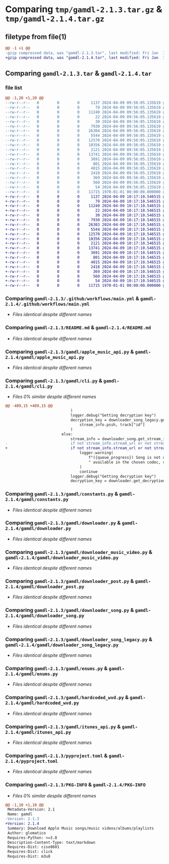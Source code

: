 # Comparing `tmp/gamdl-2.1.3.tar.gz` & `tmp/gamdl-2.1.4.tar.gz`

## filetype from file(1)

```diff
@@ -1 +1 @@
-gzip compressed data, was "gamdl-2.1.3.tar", last modified: Fri Jan  1 00:00:00 2016, max compression
+gzip compressed data, was "gamdl-2.1.4.tar", last modified: Fri Jan  1 00:00:00 2016, max compression
```

## Comparing `gamdl-2.1.3.tar` & `gamdl-2.1.4.tar`

### file list

```diff
@@ -1,20 +1,20 @@
--rw-r--r--   0        0        0     1137 2024-04-09 09:56:05.135619 gamdl-2.1.3/.github/workflows/main.yml
--rw-r--r--   0        0        0       79 2024-04-09 09:56:05.135619 gamdl-2.1.3/.gitignore
--rw-r--r--   0        0        0    11240 2024-04-09 09:56:05.135619 gamdl-2.1.3/README.md
--rw-r--r--   0        0        0       22 2024-04-09 09:56:05.135619 gamdl-2.1.3/gamdl/__init__.py
--rw-r--r--   0        0        0       30 2024-04-09 09:56:05.135619 gamdl-2.1.3/gamdl/__main__.py
--rw-r--r--   0        0        0     7930 2024-04-09 09:56:05.135619 gamdl-2.1.3/gamdl/apple_music_api.py
--rw-r--r--   0        0        0    26304 2024-04-09 09:56:05.135619 gamdl-2.1.3/gamdl/cli.py
--rw-r--r--   0        0        0     5544 2024-04-09 09:56:05.135619 gamdl-2.1.3/gamdl/constants.py
--rw-r--r--   0        0        0    12570 2024-04-09 09:56:05.135619 gamdl-2.1.3/gamdl/downloader.py
--rw-r--r--   0        0        0    10356 2024-04-09 09:56:05.135619 gamdl-2.1.3/gamdl/downloader_music_video.py
--rw-r--r--   0        0        0     2121 2024-04-09 09:56:05.135619 gamdl-2.1.3/gamdl/downloader_post.py
--rw-r--r--   0        0        0    13741 2024-04-09 09:56:05.135619 gamdl-2.1.3/gamdl/downloader_song.py
--rw-r--r--   0        0        0     3691 2024-04-09 09:56:05.135619 gamdl-2.1.3/gamdl/downloader_song_legacy.py
--rw-r--r--   0        0        0      801 2024-04-09 09:56:05.135619 gamdl-2.1.3/gamdl/enums.py
--rw-r--r--   0        0        0     4015 2024-04-09 09:56:05.135619 gamdl-2.1.3/gamdl/hardcoded_wvd.py
--rw-r--r--   0        0        0     2418 2024-04-09 09:56:05.135619 gamdl-2.1.3/gamdl/itunes_api.py
--rw-r--r--   0        0        0      369 2024-04-09 09:56:05.135619 gamdl-2.1.3/gamdl/models.py
--rw-r--r--   0        0        0      560 2024-04-09 09:56:05.135619 gamdl-2.1.3/pyproject.toml
--rw-r--r--   0        0        0       54 2024-04-09 09:56:05.135619 gamdl-2.1.3/requirements.txt
--rw-r--r--   0        0        0    11715 1970-01-01 00:00:00.000000 gamdl-2.1.3/PKG-INFO
+-rw-r--r--   0        0        0     1137 2024-04-09 10:17:10.546515 gamdl-2.1.4/.github/workflows/main.yml
+-rw-r--r--   0        0        0       79 2024-04-09 10:17:10.546515 gamdl-2.1.4/.gitignore
+-rw-r--r--   0        0        0    11240 2024-04-09 10:17:10.546515 gamdl-2.1.4/README.md
+-rw-r--r--   0        0        0       22 2024-04-09 10:17:10.546515 gamdl-2.1.4/gamdl/__init__.py
+-rw-r--r--   0        0        0       30 2024-04-09 10:17:10.546515 gamdl-2.1.4/gamdl/__main__.py
+-rw-r--r--   0        0        0     7930 2024-04-09 10:17:10.546515 gamdl-2.1.4/gamdl/apple_music_api.py
+-rw-r--r--   0        0        0    26303 2024-04-09 10:17:10.546515 gamdl-2.1.4/gamdl/cli.py
+-rw-r--r--   0        0        0     5544 2024-04-09 10:17:10.546515 gamdl-2.1.4/gamdl/constants.py
+-rw-r--r--   0        0        0    12570 2024-04-09 10:17:10.546515 gamdl-2.1.4/gamdl/downloader.py
+-rw-r--r--   0        0        0    10356 2024-04-09 10:17:10.546515 gamdl-2.1.4/gamdl/downloader_music_video.py
+-rw-r--r--   0        0        0     2121 2024-04-09 10:17:10.546515 gamdl-2.1.4/gamdl/downloader_post.py
+-rw-r--r--   0        0        0    13741 2024-04-09 10:17:10.546515 gamdl-2.1.4/gamdl/downloader_song.py
+-rw-r--r--   0        0        0     3691 2024-04-09 10:17:10.546515 gamdl-2.1.4/gamdl/downloader_song_legacy.py
+-rw-r--r--   0        0        0      801 2024-04-09 10:17:10.546515 gamdl-2.1.4/gamdl/enums.py
+-rw-r--r--   0        0        0     4015 2024-04-09 10:17:10.546515 gamdl-2.1.4/gamdl/hardcoded_wvd.py
+-rw-r--r--   0        0        0     2418 2024-04-09 10:17:10.546515 gamdl-2.1.4/gamdl/itunes_api.py
+-rw-r--r--   0        0        0      369 2024-04-09 10:17:10.546515 gamdl-2.1.4/gamdl/models.py
+-rw-r--r--   0        0        0      560 2024-04-09 10:17:10.546515 gamdl-2.1.4/pyproject.toml
+-rw-r--r--   0        0        0       54 2024-04-09 10:17:10.546515 gamdl-2.1.4/requirements.txt
+-rw-r--r--   0        0        0    11715 1970-01-01 00:00:00.000000 gamdl-2.1.4/PKG-INFO
```

### Comparing `gamdl-2.1.3/.github/workflows/main.yml` & `gamdl-2.1.4/.github/workflows/main.yml`

 * *Files identical despite different names*

### Comparing `gamdl-2.1.3/README.md` & `gamdl-2.1.4/README.md`

 * *Files identical despite different names*

### Comparing `gamdl-2.1.3/gamdl/apple_music_api.py` & `gamdl-2.1.4/gamdl/apple_music_api.py`

 * *Files identical despite different names*

### Comparing `gamdl-2.1.3/gamdl/cli.py` & `gamdl-2.1.4/gamdl/cli.py`

 * *Files 0% similar despite different names*

```diff
@@ -489,15 +489,15 @@
                             )
                             logger.debug("Getting decryption key")
                             decryption_key = downloader_song_legacy.get_decryption_key(
                                 stream_info.pssh, track["id"]
                             )
                         else:
                             stream_info = downloader_song.get_stream_info(track)
-                            if not stream_info.stream_url or not stream_info.codec:
+                            if not stream_info.stream_url or not stream_info.pssh:
                                 logger.warning(
                                     f"({queue_progress}) Song is not downloadable or is not"
                                     " available in the chosen codec, skipping"
                                 )
                                 continue
                             logger.debug("Getting decryption key")
                             decryption_key = downloader.get_decryption_key(
```

### Comparing `gamdl-2.1.3/gamdl/constants.py` & `gamdl-2.1.4/gamdl/constants.py`

 * *Files identical despite different names*

### Comparing `gamdl-2.1.3/gamdl/downloader.py` & `gamdl-2.1.4/gamdl/downloader.py`

 * *Files identical despite different names*

### Comparing `gamdl-2.1.3/gamdl/downloader_music_video.py` & `gamdl-2.1.4/gamdl/downloader_music_video.py`

 * *Files identical despite different names*

### Comparing `gamdl-2.1.3/gamdl/downloader_post.py` & `gamdl-2.1.4/gamdl/downloader_post.py`

 * *Files identical despite different names*

### Comparing `gamdl-2.1.3/gamdl/downloader_song.py` & `gamdl-2.1.4/gamdl/downloader_song.py`

 * *Files identical despite different names*

### Comparing `gamdl-2.1.3/gamdl/downloader_song_legacy.py` & `gamdl-2.1.4/gamdl/downloader_song_legacy.py`

 * *Files identical despite different names*

### Comparing `gamdl-2.1.3/gamdl/enums.py` & `gamdl-2.1.4/gamdl/enums.py`

 * *Files identical despite different names*

### Comparing `gamdl-2.1.3/gamdl/hardcoded_wvd.py` & `gamdl-2.1.4/gamdl/hardcoded_wvd.py`

 * *Files identical despite different names*

### Comparing `gamdl-2.1.3/gamdl/itunes_api.py` & `gamdl-2.1.4/gamdl/itunes_api.py`

 * *Files identical despite different names*

### Comparing `gamdl-2.1.3/pyproject.toml` & `gamdl-2.1.4/pyproject.toml`

 * *Files identical despite different names*

### Comparing `gamdl-2.1.3/PKG-INFO` & `gamdl-2.1.4/PKG-INFO`

 * *Files 0% similar despite different names*

```diff
@@ -1,10 +1,10 @@
 Metadata-Version: 2.1
 Name: gamdl
-Version: 2.1.3
+Version: 2.1.4
 Summary: Download Apple Music songs/music videos/albums/playlists
 Author: glomatico
 Requires-Python: >=3.8
 Description-Content-Type: text/markdown
 Requires-Dist: ciso8601
 Requires-Dist: click
 Requires-Dist: m3u8
```


